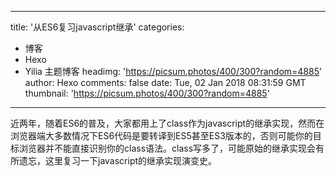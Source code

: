 
---
title: '从ES6复习javascript继承'
categories: 
 - 博客
 - Hexo
 - Yilia 主题博客
headimg: 'https://picsum.photos/400/300?random=4885'
author: Hexo
comments: false
date: Tue, 02 Jan 2018 08:31:59 GMT
thumbnail: 'https://picsum.photos/400/300?random=4885'
---

<div>   
近两年，随着ES6的普及，大家都用上了class作为javascript的继承实现，然而在浏览器端大多数情况下ES6代码是要转译到ES5甚至ES3版本的，否则可能你的目标浏览器并不能直接识别你的class语法。class写多了，可能原始的继承实现会有所遗忘，这里复习一下javascript的继承实现演变史。
      
      
</div>
            
